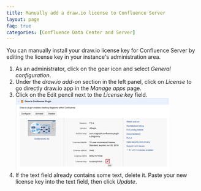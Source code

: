```yaml
---
title: Manually add a draw.io license to Confluence Server
layout: page
faq: true
categories: [Confluence Data Center and Server]
---
```


You can manually install your draw.io license key for Confluence Server by editing the license key in your instance's administration area.

1. As an administrator, click on the gear icon and select _General configuration_.
2. Under the _draw.io add-on_ section in the left panel, click on _License_ to go directly draw.io app in the _Manage apps_ page.
3. Click on the Edit pencil next to the _License key_ field.
<br /><img src="/assets/img/blog/edit-drawio-license-confluence-server.png" style="width=100%;max-width:400px;height:auto;" alt="Edit the License key to manually add a draw.io license">
4. If the text field already contains some text, delete it. Paste your new license key into the text field, then click _Update_.
